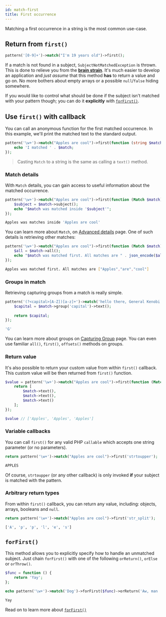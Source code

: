 ```yaml
---
id: match-first
title: First occurrence
---
```


Matching a first occurrence in a string is the most common use-case.

## Return from `first()`

```php
pattern('[0-9]+')->match("I'm 19 years old")->first();
```

If a match is not found in a subject, `SubjectNotMatchedException` is thrown. This is done to relieve you from the 
[**brain strain**](overview.md#brain-strain). It's much easier to develop an application and *just assume* that this 
method **has** to return a value and go on. No more bothers  about empty arrays or a possible `null`/`false` hiding somewhere.

If you would like to control what should be done if the subject isn't matched with your pattern though; 
you can do it **explicitly** with [`forFirst()`](#forfirst).

## Use `first()` with callback

You can call an anonymous function for the first matched occurrence. In this example, we'll print the matched text to the 
standard output.

```php
pattern('\w+')->match("Apples are cool")->first(function (string $match) {
    echo 'I matched ' . $match;
});
```

> Casting `Match` to a string is the same as calling a `text()` method.

### Match details

With `Match` details, you can gain access to useful information about the matched occurrence. 

```php
pattern('\w+')->match("Apples are cool")->first(function (Match $match) {
    $subject = $match->subject();
    echo "$match was matched inside '$subject'";
});
```
```bash
Apples was matches inside 'Apples are cool'
```

You can learn more about `Match`, on [Advanced details](match-details.md) page. One of such details is retrieving other matches:
```php
pattern('\w+')->match("Apples are cool")->first(function (Match $match) {
    $all = $match->all();
    echo "$match was matched first. All matches are " . json_encode($all);
});
```
```bash
Apples was matched first. All matches are ["Apples","are","cool"]
```

### Groups in match

Retrieving capturing groups from a match is really simple.

```php
pattern('(?<capital>[A-Z])[a-z]+')->match('hello there, General Kenobi')->first(Match $match) {
    $capital = $match->group('capital')->text();
    
    return $capital;
});
```
```bash
'G'
```

You can learn more about groups on [Capturing Group](match-group.md) page. You can even use familiar `all()`, `first()`,
 `offsets()` methods on groups. 

### Return value

It's also possible to return your custom value from within `first()` callback. This custom value will be then returned 
from `first()` function.

```php
$value = pattern('\w+')->match("Apples are cool")->first(function (Match $match) {
    return [
        $match->text(), 
        $match->text(),
        $match->text()
    ];
});

$value // ['Apples', 'Apples', 'Apples']
```

### Variable callbacks

You can call `first()` for any valid PHP `callable` which accepts one string parameter (or no parameters).

```php
return pattern('\w+')->match("Apples are cool")->first('strtoupper');
```
```bash
APPLES
```

Of course, `strtoupper` (or any other callback) is only invoked **if** your subject is matched with the pattern.

### Arbitrary return types

From within `first()` callback, you can return any value, including: objects, arrays, booleans and `null`.

```php
return pattern('\w+')->match("Apples are cool")->first('str_split');
```
```bash
['A', 'p', 'p', 'l', 'e', 's']
```

## `forFirst()`

This method allows you to explicitly specify how to handle an unmatched subject. Just chain `forFirst()` with
one of the following `orReturn()`, `orElse` or `orThrow()`.

```php
$func = function () {
    return 'Yay';
};

echo pattern('\w+')->match('Dog')->forFirst($func)->orReturn('Aw, man :/');
```
```bash
Yay
```

Read on to learn more about [`forFirst()`](match-for-first.md)
